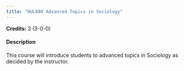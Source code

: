 ```yaml
---
title: "HUL880 Advanced Topics in Sociology"
---
```

**Credits:** 3 (3-0-0)

#### Description
This course will introduce students to advanced topics in Sociology as decided by the instructor.
